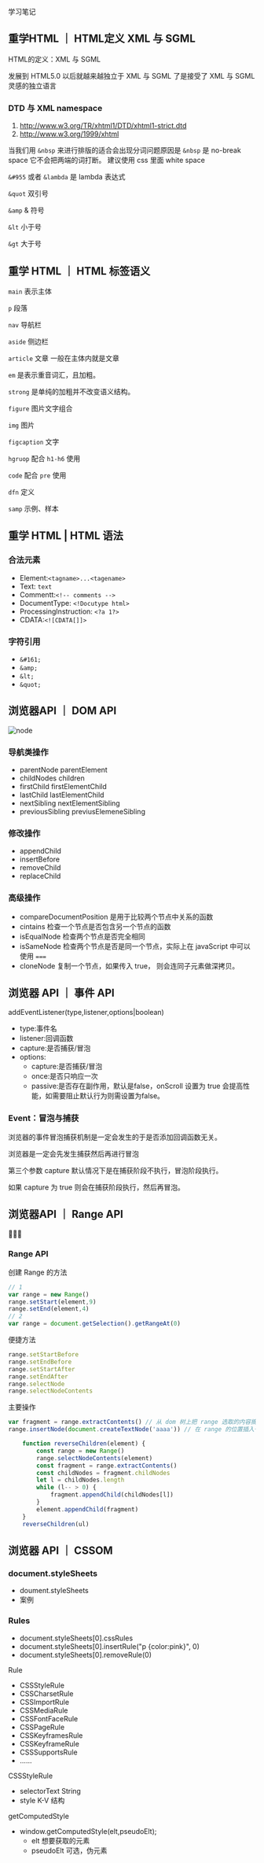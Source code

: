 学习笔记

## 重学HTML ｜ HTML定义 XML 与 SGML

HTML的定义：XML 与 SGML

发展到 HTML5.0 以后就越来越独立于 XML 与 SGML 了是接受了 XML 与 SGML 灵感的独立语言

### DTD 与 XML namespace

1. http://www.w3.org/TR/xhtml1/DTD/xhtml1-strict.dtd
1. http://www.w3.org/1999/xhtml

当我们用 `&nbsp` 来进行排版的适合会出现分词问题原因是 `&nbsp` 是 no-break space 它不会把两端的词打断。
建议使用 css 里面 white space

`&#955` 或者 `&lambda` 是 lambda 表达式


`&quot` 双引号 


`&amp` & 符号


`&lt` 小于号


`&gt` 大于号


## 重学 HTML ｜ HTML 标签语义


`main` 表示主体


`p` 段落


`nav` 导航栏


`aside` 侧边栏


`article` 文章 一般在主体内就是文章


`em` 是表示重音词汇，且加粗。


`strong` 是单纯的加粗并不改变语义结构。


`figure` 图片文字组合


`img` 图片


`figcaption` 文字


`hgruop` 配合 `h1-h6` 使用


`code` 配合 `pre` 使用


`dfn` 定义


`samp` 示例、样本


## 重学 HTML | HTML 语法

### 合法元素

- Element:`<tagname>...<tagename>`
- Text: `text`
- Commentt:`<!-- comments -->`
- DocumentType: `<!Docutype html>`
- ProcessingInstruction: `<?a 1?>`
- CDATA:`<![CDATA[]]>`


### 字符引用

- `&#161;`
- `&amp;`
- `&lt;`
- `&quot;`

## 浏览器API ｜ DOM API

![node](./node.png)

### 导航类操作

- parentNode  parentElement
- childNodes children
- firstChild firstElementChild
- lastChild lastElementChild
- nextSibling nextElementSibling
- previousSibling previusElemeneSibling

### 修改操作

- appendChild
- insertBefore
- removeChild
- replaceChild

### 高级操作

- compareDocumentPosition 是用于比较两个节点中关系的函数
- cintains 检查一个节点是否包含另一个节点的函数
- isEqualNode 检查两个节点是否完全相同
- isSameNode 检查两个节点是否是同一个节点，实际上在 javaScript 中可以使用 `===`
- cloneNode 复制一个节点，如果传入 true， 则会连同子元素做深拷贝。

## 浏览器 API ｜ 事件 API

addEventListener(type,listener,options|boolean)


- type:事件名
- listener:回调函数
- capture:是否捕获/冒泡 
- options:
    - capture:是否捕获/冒泡 
    - once:是否只响应一次
    - passive:是否存在副作用，默认是false，onScroll 设置为 true 会提高性能，如需要阻止默认行为则需设置为false。

### Event：冒泡与捕获

浏览器的事件冒泡捕获机制是一定会发生的于是否添加回调函数无关。


浏览器是一定会先发生捕获然后再进行冒泡


第三个参数 capture 默认情况下是在捕获阶段不执行，冒泡阶段执行。


如果 capture 为 true 则会在捕获阶段执行，然后再冒泡。

## 浏览器API ｜ Range API


### Range API

创建 Range 的方法
```js
// 1
var range = new Range()
range.setStart(element,9)
range.setEnd(element,4)
// 2
var range = document.getSelection().getRangeAt(0)
```
便捷方法
```js
range.setStartBefore
range.setEndBefore
range.setStartAfter
range.setEndAfter
range.selectNode
range.selectNodeContents
```
主要操作

```js
var fragment = range.extractContents() // 从 dom 树上把 range 选取的内容摘下来
range.insertNode(document.createTextNode('aaaa')) // 在 range 的位置插入一个新节点
```


```js
    function reverseChildren(element) {
        const range = new Range()
        range.selectNodeContents(element)
        const fragment = range.extractContents()
        const childNodes = fragment.childNodes
        let l = childNodes.length
        while (l-- > 0) {
            fragment.appendChild(childNodes[l])
        }
        element.appendChild(fragment)
    }
    reverseChildren(ul)
```

## 浏览器 API ｜ CSSOM

### document.styleSheets

- doument.styleSheets
- 案例


### Rules

- document.styleSheets[0].cssRules
- document.styleSheets[0].insertRule("p {color:pink}", 0)
- document.styleSheets[0].removeRule(0)

Rule

- CSSStyleRule
- CSSCharsetRule
- CSSImportRule
- CSSMediaRule
- CSSFontFaceRule
- CSSPageRule
- CSSKeyframesRule
- CSSKeyframeRule
- CSSSupportsRule
- ......

CSSStyleRule

- selectorText String
- style K-V 结构

getComputedStyle

- window.getComputedStyle(elt,pseudoElt);
    - elt 想要获取的元素
    - pseudoElt 可选，伪元素

